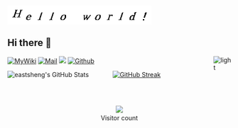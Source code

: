 <img align="center" src="./figs/hello_world.gif" alt="Hello world">

## Hi there 👋  
<img align="right" alt="light" width="40" src="https://cdn.pixabay.com/animation/2022/10/12/22/41/22-41-33-918_512.gif">

[![MyWiki](https://img.shields.io/badge/Docs-MyWiki-blue)](https://eastsheng.github.io/MyWikiSite)
[![Mail](https://img.shields.io/badge/email-eastsheng@hotmail.com-red)](mailto:eastsheng@hotmail.com)
![](https://komarev.com/ghpvc/?username=eastsheng&label=PROFILE+VIEWS)
[![Github](https://img.shields.io/github/followers/eastsheng?label=Github&style=social)](https://github.com/eastsheng)

<p>
<img align="left" width="47%" src="https://github-readme-stats.vercel.app/api?username=eastsheng&&show_icons=true&theme=radical&line_height=31.8&v=5&count_private=true" alt="eastsheng's GitHub Stats" /></p>

[![GitHub Streak](https://github-readme-streak-stats.herokuapp.com/?user=eastsheng)](https://git.io/streak-stats)

<br>
<br>

<p align="center"> 
  <img src="https://profile-counter.glitch.me/eastsheng/count.svg" />
  <br>Visitor count
</p>
